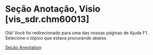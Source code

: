 
# Seção Anotação, Visio [vis_sdr.chm60013]

Olá! Você foi redirecionado para uma das nossas páginas de Ajuda F1. Selecione o tópico que estava procurando abaixo.

[Seção Annotation](http://msdn.microsoft.com/library/616c822e-1bb2-4980-7e45-0c2be77dd801%28Office.15%29.aspx)
